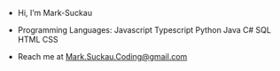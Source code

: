 - Hi, I’m Mark-Suckau

- Programming Languages:
  Javascript
  Typescript
  Python
  Java
  C#
  SQL
  HTML
  CSS
  
- Reach me at Mark.Suckau.Coding@gmail.com

<!---
Mark-Suckau/Mark-Suckau is a ✨ special ✨ repository because its `README.md` (this file) appears on your GitHub profile.
You can click the Preview link to take a look at your changes.
--->
